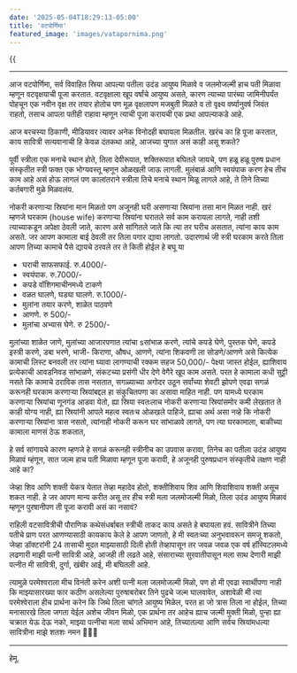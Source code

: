 ```yaml
---
date: '2025-05-04T18:29:13-05:00'
title: 'वटपोर्णिमा'
featured_image: 'images/vatapornima.png'
---
```


{{<audio src="audio/vatapornima.wav">}}
<!--more-->
---

आज वटपोर्णिमा, सर्व विवाहित स्रिया आपल्या पतीला उदंड आयुष्य मिळावे व जलमोजल्मी हाच पती मिळावा म्हणून वटवृक्षयाची पूजा करतात. वटवृक्षाला खूप वर्षांचे आयुष्य असते, कारण त्याच्या पारंब्या जामिनीपर्यंत पोहचून एक नवीन वृक्ष तर तयार होतोच पण मूळ वृक्षलापण मजबुती मिळते व तो वृक्ष्य वर्ष्यानुवर्ष जिवंत राहतो, तसाच आपला पतीही राहावा म्हणून त्याची पूजा करायची एक प्रथा आपल्याकडे आहे.

आज बरचस्या ठिकाणी, मीडियावर त्यावर अनेक विनोदही बघायला मिळतील. खरंच का हि पूजा करतात, काय सावित्री सत्यवानाची हि केवळ दंतकथा आहे, आजच्या युगात असं काही असू शकते?

पूर्वी स्त्रीला एक मनाचे स्थान होते, तिला देवीरूपात, शक्तिरूपात बघितले जायचे, पण हळू हळू पुरुष प्रधान संस्कृतीत स्त्री फक्त एक भोग्यवस्तू म्हणून ओळखली जाऊ लागली. मुलंबाळं आणि स्वयंपाक करण हेच तीच काम आहे असं होऊ लागलं पण कालांतराने स्त्रीला तिचे मनाचे स्थान मिळू लागले आहे, ते तिने तिच्या कर्तबगारी मुळे मिळवलंय.

नोकरी करणाऱ्या स्रियांना मान मिळतो पण अजूनही घरी असणाऱ्या स्रियांना तसा मान मिळत नाही. खरं म्हणजे घरकाम (house wife) करणाऱ्या स्रियांना घरातले सर्व काम करायला लागते, नाही तशी त्याच्याकडून अपेक्षा ठेवली जाते, कारण असे सांगितले जाते कि त्या तर घरीच असतात, त्यांना काय काम असते. जर आपण कामाला बाई ठेवली तर तिला पगार द्यावा लागतो. उदारणार्थ जी स्त्री घरकाम करते तिला आपण तिच्या कामाचे पैसे द्यायचे ठरवले तर ते किती होईल हे बघू या

- घराची साफसफाई. रु.4000/-
- स्वयंपाक. रु.7000/-
- कपडे वॉशिगमाचीनमध्ये टाकणे
- वळत घालणे, घड्या घालणे. रु.1000/-
- मुलांना तयार करणे, शाळेत पाठवणे
- आणणे. रु 500/-
- मुलांचा अभ्यास घेणे. रु 2500/-

मुलांच्या शाळेत जाणे, मुलांच्या आजारपणात त्यांचा sसांभाळ करणे, त्यांचे कपडे घेणे, पुस्तक घेणे, कपडे इस्त्री करणे, डबा भरणे, भाजी- किराणा, औषध, आणणे, त्यांना शिकवणी ला सोडणे/आणणे असे कित्येक कामाची लिस्ट बनवली तर त्यांना घ्यावा लागण्याची रक्कम सहज 50,000/- पेक्ष्या जास्त होईल, ह्याशिवाय प्रत्येकाची आवडनिवड सांभाळणे, संकटच्या प्रसंगी धीर देणे वेगैरे खूप काम असते. परत हे कामाला कधी सुट्टी नसते कि कामाचे ठराविक तास नसतात, सगळ्याच्या अगोदर उठून सर्वांच्या शेवटी झोपणे एवढा सगळं करूनही घरकाम करणाऱ्या स्रियांबद्दल हा संकुचितपणा का असावा माहित नाही. पण यामध्ये घरकाम करणाऱ्या स्रियांचा णूनगंड आडवा येतो, ह्या स्रिया स्वतःलाच नोकरी करणाऱ्या स्रियांसमोर कमी लेखतात ते काही योग्य नाही, ह्या स्रियांनी आपले महत्व स्वतःच ओळखले पाहिजे, ह्याचा अर्थ असा नव्हे कि नोकरी करणाऱ्या स्रियांना त्रास नसतो, त्यांनाही नोकरी करून घर सांभाळावे लागते, पण त्या घरकामाला, बाकीच्या कामाला माणसं ठेऊ शकतात,

हे सर्व सांगायचे कारण म्हणजे हे सगळं करूनही स्त्रीनीच का उपवास करावा, तिनेच का पतीला उदंड आयुष्य मिळावं म्हंणून, सात जल्म हाच पती मिळावा म्हणून पूजा करावी, हे अजूनही पुरुषप्रधान संस्कृतीचे लक्षण नाही आहे का?

जेव्हा शिव आणि शक्ती येकत्र येतात तेव्हा महादेव होतो, शक्तीशिवाय शिव आणि शिवाशिवाय शक्ती असूच शकत नाही. हे जर आपण मान्य करीत असू तर हीच स्त्री मला जलमोजल्मी मिळो, तिला उदंड आयुष्य मिळावं म्हणून पुरषानीपण ती पूजा करावी असं का नसावं?

राहिली वटसावित्रीची पौराणिक कथेसंधर्बाबत स्त्रीची ताकद काय असते हे बघायला हवं. सावित्रीने तिच्या पतीचे प्राण परत आणण्यासाठी कायकाय केले हे आपण जाणतो, हे मी स्वतःच्या अनुभवावरून समजू शकतो, जेव्हा डॉक्टरांनी 24 तासाची मुदत माझ्यासाठी दिली होती तेव्हापासून तर जवळ जवळ एक वर्ष हॉस्पिटलमध्ये लढणारी माझी पत्नी सावित्री आहे, आजही ती लढते आहे, संसाराच्या सुरवातीपासून मला साथ देणारी माझी पत्नीत मी सावित्री, दुर्गा, खंबीर आई, मी बघितली आहे.

त्यामुळे परमेश्वराला मीच विनंती करेन अशी पत्नी मला जलमोजल्मी मिळो, पण हो मी एवढा स्वार्थीपणा नाही कि माझ्यासारख्या फार कठीण असलेल्या पुरुषाबरोबर तिने पुढचे जल्म घालवावेत, अशावेळी मी त्या परमेश्वेराला हीच प्रार्थना करेन कि जिथे तिला चांगले आयुष्य मिळेल, परत हा जो त्रास तिला ना होईल, तिच्या मनासारखे तिला जगता येईल अशेच जीवन मिळो, एक प्रार्थना तर आहेच ह्याच जल्मी मुक्ती मिळो, पुन्हा ह्या चक्रात येऊ देऊ नको, माझ्या पत्नीचा मला सार्थ अभिमान आहे, तिच्यातल्या आणि सर्वच स्रियांमधल्या सावित्रीना माझे शतशः नमन 🙏🙏🙏

---
हेमू.
